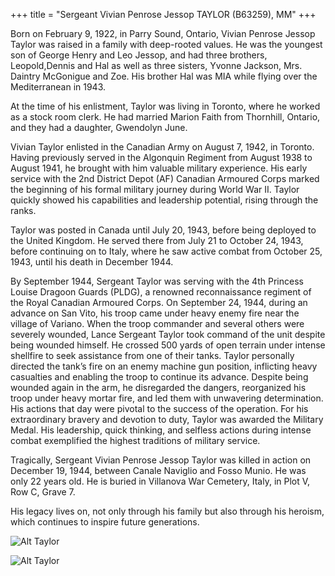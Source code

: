 +++
title = "Sergeant Vivian Penrose Jessop TAYLOR (B63259), MM"
+++

Born on February 9, 1922, in Parry Sound, Ontario, Vivian Penrose Jessop Taylor was raised in a family with deep-rooted values. He was the youngest  son of George Henry and Leo Jessop, and had three brothers, Leopold,Dennis and Hal as well as three sisters, Yvonne Jackson, Mrs. Daintry McGonigue and Zoe. His brother Hal was MIA  while flying over the Mediterranean in 1943.

At the time of his enlistment, Taylor was living in Toronto, where he worked as a stock room clerk. He had married Marion Faith from Thornhill, Ontario, and they had a daughter, Gwendolyn June.

Vivian Taylor enlisted in the Canadian Army on August 7, 1942, in Toronto. Having previously served in the Algonquin Regiment from August 1938 to August 1941, he brought with him valuable military experience. His early service with the 2nd District Depot (AF) Canadian Armoured Corps marked the beginning of his formal military journey during World War II. Taylor quickly showed his capabilities and leadership potential, rising through the ranks.

Taylor was posted in Canada until July 20, 1943, before being deployed to the United Kingdom. He served there from July 21 to October 24, 1943, before continuing on to Italy, where he saw active combat from October 25, 1943, until his death in December 1944.

By September 1944, Sergeant Taylor was serving with the 4th Princess Louise Dragoon Guards (PLDG), a renowned reconnaissance regiment of the Royal Canadian Armoured Corps. On September 24, 1944, during an advance on San Vito, his troop came under heavy enemy fire near the village of Variano. When the troop commander and several others were severely wounded, Lance Sergeant Taylor took command of the unit despite being wounded himself. He crossed 500 yards of open terrain under intense shellfire to seek assistance from one of their tanks. Taylor personally directed the tank’s fire on an enemy machine gun position, inflicting heavy casualties and enabling the troop to continue its advance. Despite being wounded again in the arm, he disregarded the dangers, reorganized his troop under heavy mortar fire, and led them with unwavering determination. His actions that day were pivotal to the success of the operation.
For his extraordinary bravery and devotion to duty, Taylor was awarded the Military Medal. His leadership, quick thinking, and selfless actions during intense combat exemplified the highest traditions of military service.

Tragically, Sergeant Vivian Penrose Jessop Taylor was killed in action on December 19, 1944, between Canale Naviglio and Fosso Munio. He was only 22 years old. 
He is buried in Villanova War Cemetery, Italy, in Plot V, Row C, Grave 7. 

His legacy lives on, not only through his family but also through his heroism, which continues to inspire future generations.




![Alt Taylor](\images\Soldiers\TAYLOR_Vivian1.jpg)


![Alt Taylor](\images\Soldiers\TAYLOR_Vivian2.jpg)